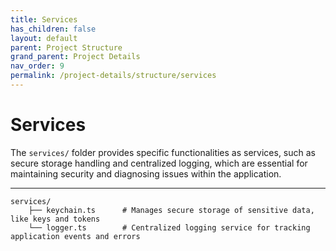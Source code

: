 ```yaml
---
title: Services
has_children: false
layout: default
parent: Project Structure
grand_parent: Project Details
nav_order: 9
permalink: /project-details/structure/services
---
```


# Services 

The `services/` folder provides specific functionalities as services, such as secure storage handling and centralized logging, which are essential for maintaining security and diagnosing issues within the application.

---

```plaintext
services/
    ├── keychain.ts      # Manages secure storage of sensitive data, like keys and tokens
    └── logger.ts        # Centralized logging service for tracking application events and errors
```
